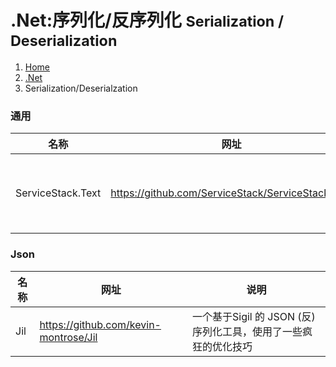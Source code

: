 # <span class="fa fa-windows" aria-hidden="true"></span> .Net:序列化/反序列化 <small>Serialization / Deserialization</small>

<ol class="breadcrumb"><li><a href="/">Home</a></li><li><a href="/server/dotnet/overview.md">.Net</a></li><li class="active">Serialization/Deserialzation</li></ol>

### 通用
|名称|网址|说明|
|------|------|------|
|ServiceStack.Text|https://github.com/ServiceStack/ServiceStack.Text|.NET's fastest JSON, JSV and CSV Text Serializers|

### Json
|名称|网址|说明|
|------|------|------|
|Jil|https://github.com/kevin-montrose/Jil|一个基于Sigil 的 JSON (反)序列化工具，使用了一些疯狂的优化技巧|

